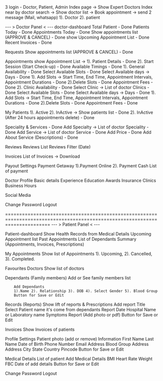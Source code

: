 3 login - Doctor, Patient, Admin
Index page -> Show Expert Doctors
Index near by doctor search -> Show doctor list -> Book appointment -> send 2 message (Mail, whatsapp) 1). Doctor 2). patient


--- > Doctor Panel < ---
doctor-dashboard 
	Total Patient - Done
	Patients Today  - Done
	Appointments Today - Done
	Show appointments list (APPROVE & CANCEL)  - Done
	show Upcoming Appointment List  - Done
	Recent Invoices  - Done

Requests
	Show appointments list (APPROVE & CANCEL) - Done

Appointments
	show Appointment List -> 1). Patient Details - Done
				 2). Start Session (Start Check-up) - Done
Available Timings - Done
	1). General Availability - Done
		Select Available Slots - Done
			Select Available days -> Days - Done
			1). Add Slots -> Start Time, End Time, Appointment Intervals, Appointment Durations - Done
			2).Delete Slots - Done
			Appointment Fees - Done
	2). Clinic Availability - Done
		Select Clinic -> List of doctor Clinics - Done
		Select Available Slots - Done
			Select Available days -> Days - Done
			1). Add Slots -> Start Time, End Time, Appointment Intervals, Appointment Durations - Done
			2).Delete Slots - Done
			Appointment Fees - Done

My Patients
	1). Active 2). InActive -> Show patients list  - Done
	2). InActive (After 24 hours appointments delete) - Done

Speciality & Services - Done
	Add Specialty -> List of doctor Speciality  - Done
	Add  Service -> List of doctor Service - Done
	Add Price - Done
	Add About Service (Descriptions) - Done
	
Reviews
	Reviews List
	Reviews Filter (Date)

Invoices
	List of Invoices -> Download

Payout Settings
	Payment Getaway 1).Payment Online 2). Payment Cash
	List of payment

Doctor Profile
	Basic details 
	Experience
	Education
	Awards
	Insurance
	Clinics
	Business Hours

Social Media

Change Password
Logout

============================================================================================================================
--- > Patient Panel < ---

Patient-dashboard 
	Show Health Records from Medical Details
	Upcoming Appointment list
	Past Appointments
	List of Dependants
	Summary (Appointments, Invoices, Prescriptions)



My Appointments	
Show list of Appointments
	1). Upcoming, 
	2). Cancelled, 
	3). Completed.

Favourites Doctors
	Show list of doctors 

Dependants (Family members)
	Add or See family members list
		
		Add Dependants
		1).Name 2). Relationship 3). DOB 4). Select Gender 5). Blood Group
		Button for Save or Edit
		
Records (Reports)
	Show lift of reports & Prescriptions
	Add report
		Title
		Select Patient name it's come from dependants
		Report Date
		Hospital Name or Laboratory name
		Symptoms
		Report (Add photo or pdf)
			Button for Save or Edit

Invoices
	Show Invoices of patients
	
Profile Settings
	Patient photo (add or remove)
	Information
		First Name 
		Last Name
		Date of Birth 
		Phone Number 
		Email Address 
		Blood Group 
	Address
		Address
		City
		State
		Country
		Pincode 
	Button for Save or Edit

Medical Details
	List of patient 
	Add Medical Details
		BMI
		Heart Rate
		Weight
		FBC
		Date of add details
	Button for Save or Edit

Change Password
Logout